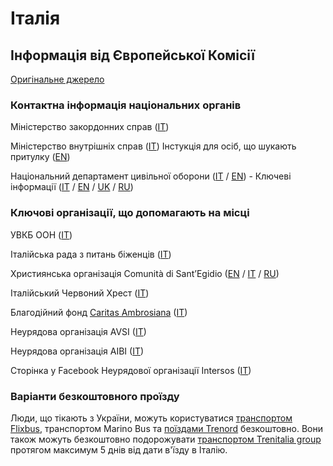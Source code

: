 # Італія

## Інформація від Європейської Комісії

[Оригінальне джерело](https://ec.europa.eu/info/strategy/priorities-2019-2024/stronger-europe-world/eu-solidarity-ukraine/eu-assistance-ukraine/information-people-fleeing-war-ukraine_uk)

### Контактна інформація національних органів

Міністерство закордонних справ ([IT](https://www.esteri.it/en/sala_stampa/archivionotizie/comunicati/2022/03/fornitura-di-beni-umanitari-in-favore-della-popolazione-ucraina/))

Міністерство внутрішніх справ ([IT](https://www.interno.gov.it/it/info-utili-lingresso-dei-profughi-ucraini-italia)) Інстукція для осіб, що шукають притулку ([EN](https://www.interno.gov.it/sites/default/files/allegati/la_guida_in_inglese.pdf))

Національний департамент цивільної оборони ([IT](https://emergenze.protezionecivile.gov.it/it/umanitarie) / [EN](https://emergenze.protezionecivile.gov.it/en/humanitarian)) - Ключеві інформації ([IT](https://emergenze.protezionecivile.gov.it/static/96d8a2c6556508cf2ca1b3d6bc602ec5/benvenuto-ita_4.pdf) / [EN](https://emergenze.protezionecivile.gov.it/static/7987473fbd98ca6477a659e6fd390df3/benvenuto-eng_4.pdf) / [UK](https://emergenze.protezionecivile.gov.it/static/59fdc9a349113f57459ca75180b23105/benvenuto-ucr_4.pdf) / [RU](https://emergenze.protezionecivile.gov.it/static/0b0ed0eb16b9a9c3cc6f2c54b0fa3ddd/benvenuto-rus_5.pdf))

### Ключові організації, що допомагають на місці

УВКБ ООН ([IT](https://help.unhcr.org/italy/))

Італійська рада з питань біженців ([IT](http://www.cir-onlus.org/))

Християнська організація Comunità di Sant’Egidio ([EN](https://www.santegidio.org/pageID/30704/langID/en/itemID/169/Ukrainian-Emergency--Donate-now.html) / [IT](https://www.santegidio.org/pageID/1/langID/it/HOME.html) / [RU](https://www.santegidio.org/pageID/1/langID/ru/HOME.html))

Італійський Червоний Хрест ([IT](https://cri.it/emergenzaucraina/))

Благодійний фонд [Caritas Ambrosiana](https://caritasambrosiana.it/area-per-la-stampa/approfondimenti-area-per-la-stampa/aiuto-ai-profughi-ucraini) ([IT](https://caritasambrosiana.it/area-per-la-stampa/approfondimenti-area-per-la-stampa/aiuto-ai-profughi-ucraini))

Неурядова організація AVSI ([IT](https://www.avsi.org/it/campaign/emergenza-ucraina-standwithukraine/88/))

Неурядова організація AIBI ([IT](https://www.aibi.it/ita/bambinixlapace/?utm_source=site-ita&utm_medium=button&utm_campaign=bambinixlapace&utm_id=bambinixlapace-menu-new))

Сторінка у Facebook Неурядової організації Intersos ([IT](https://www.facebook.com/donate/1389972194776670/))

### Варіанти безкоштовного проїзду

Люди, що тікають з України, можуть користуватися [транспортом Flixbus](https://corporate.flixbus.com/flixbus-supports-ukraine/), транспортом Marino Bus та [поїздами Trenord](https://www.trenord.it/news/trenord-informa/comunicati-stampa/ucraina-i-cittadini-in-fuga-dalla-guerra-possono-viaggiare-gratuitamente-sui-treni-trenord/) безкоштовно. Вони також можуть безкоштовно подорожувати [транспортом Trenitalia group](https://www.protezionecivile.gov.it/it/comunicato-stampa/emergenza-ucraina-firmata-lordinanza-sulla-gratuita-dei-trasporti-i-cittadini-ucraini-italia-0) протягом максимум 5 днів від дати в'їзду в Італію.